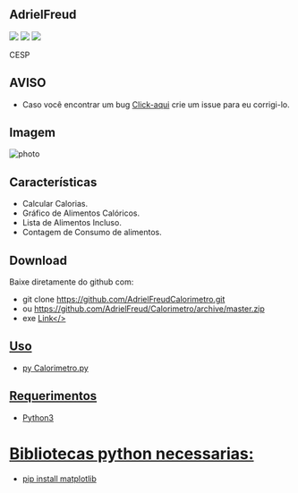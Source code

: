 ## AdrielFreud

![](https://img.shields.io/badge/Calorimetro-v1.0-blue?style=flat&logo=appveyor)
![](https://img.shields.io/badge/plataforma-win32--win64-blue?style=flat&logo=appveyor)
![](https://img.shields.io/badge/python-3.x.x-blue)

CESP

## AVISO
- Caso você encontrar um bug [Click-aqui](https://github.com/AdrielFreud/Calorimetro/issues/new) crie um issue para eu corrigi-lo.

## Imagem
![photo](https://i.imgur.com/nYfRlOO.png)

## Características
 - Calcular Calorias.
 - Gráfico de Alimentos Calóricos.
 - Lista de Alimentos Incluso.
 - Contagem de Consumo de alimentos.
 
 ## Download
Baixe diretamente do github com:
 - git clone https://github.com/AdrielFreudCalorimetro.git
 - ou https://github.com/AdrielFreud/Calorimetro/archive/master.zip
 - exe <a href="https://mega.nz/#!fJ0AFAKC!wHoGZPki97Bv6k5r1AVWZlDeC1JdcaO668ItnZwBRFA" target="_blank">Link</>


## Uso
 - py Calorimetro.py

## Requerimentos
 - Python3

# Bibliotecas python necessarias:
  - pip install matplotlib
